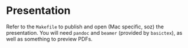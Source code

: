 # Presentation

Refer to the `Makefile` to publish and open (Mac specific, soz) the
presentation. You will need `pandoc` and `beamer` (provided by `basictex`), as
well as something to preview PDFs.
